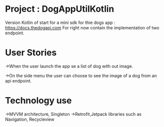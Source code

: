 
# Project : DogAppUtilKotlin

Version Kotlin of start for a mini sdk for thie dogs app : https://docs.thedogapi.com
For right now contain the implementation of two endpoint.

# User Stories

->When the user launch the app se a list of dog with out image.

->On the side menu the user can choose to see the image of a dog from an api endpoint.

# Technology use
->MVVM architecture, Singleton
->Retrofit,Jetpack libraries such as Navigation, Recycleview
